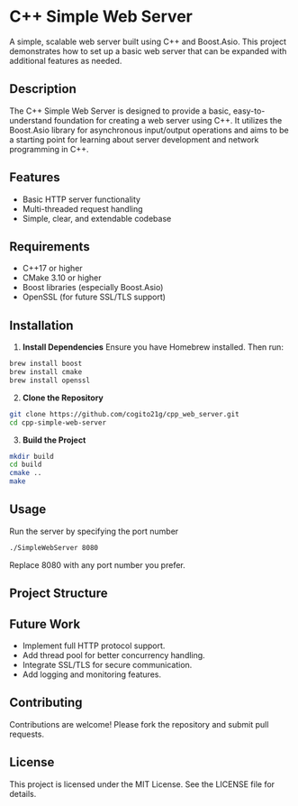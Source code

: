 # C++ Simple Web Server

A simple, scalable web server built using C++ and Boost.Asio. This project demonstrates how to set up a basic web server that can be expanded with additional features as needed.

## Description

The C++ Simple Web Server is designed to provide a basic, easy-to-understand foundation for creating a web server using C++. It utilizes the Boost.Asio library for asynchronous input/output operations and aims to be a starting point for learning about server development and network programming in C++.

## Features

- Basic HTTP server functionality
- Multi-threaded request handling
- Simple, clear, and extendable codebase

## Requirements

- C++17 or higher
- CMake 3.10 or higher
- Boost libraries (especially Boost.Asio)
- OpenSSL (for future SSL/TLS support)

## Installation

1. **Install Dependencies**
Ensure you have Homebrew installed. Then run:

```bash
brew install boost
brew install cmake
brew install openssl
``` 

2. **Clone the Repository**

```bash
git clone https://github.com/cogito21g/cpp_web_server.git
cd cpp-simple-web-server
```

3. **Build the Project**

```bash
mkdir build
cd build
cmake ..
make
```

## Usage
Run the server by specifying the port number

```bash
./SimpleWebServer 8080
```

Replace 8080 with any port number you prefer.


## Project Structure

## Future Work
- Implement full HTTP protocol support.
- Add thread pool for better concurrency handling.
- Integrate SSL/TLS for secure communication.
- Add logging and monitoring features.

## Contributing
Contributions are welcome! Please fork the repository and submit pull requests.

## License
This project is licensed under the MIT License. See the LICENSE file for details.